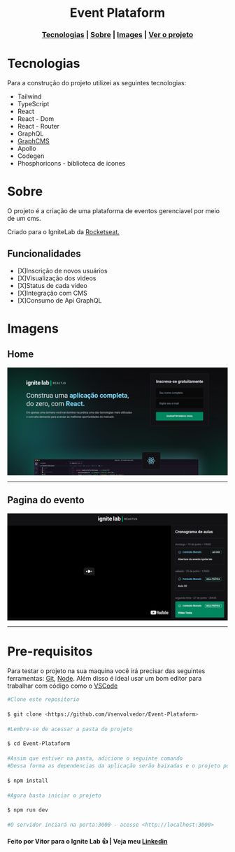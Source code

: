 <h1 align='center'>Event Plataform</h1>
<h3 align='center'>
  <a href="#tecnologias">Tecnologias</a> |
  <a href="#sobre">Sobre</a> |
  <a href="#imagens">Images</a> |
  <a href="#pre-requisitos">Ver o projeto</a>
</h3>

# Tecnologias
Para a construção do projeto utilizei as seguintes tecnologias:
  <ul> 
    <li>Tailwind</li>
    <li>TypeScript</li>
    <li>React</li>
    <li>React - Dom</li>
    <li>React - Router</li>
    <li>GraphQL</li>
    <li><a href="https://graphcms.com/" target="_blank">GraphCMS</a></li>
    <li>Apollo</li>
    <li>Codegen</li>
    <li>Phosphoricons - biblioteca de icones</li>
  </ul>

# Sobre
<p>
  O projeto é a criação de uma plataforma de eventos gerenciavel por meio de um cms.
</p>
<p> Criado para o IgniteLab da <a target="_blank" href="https://www.rocketseat.com.br/">Rocketseat.</a></p>

## Funcionalidades

  - [X]Inscrição de novos usuários
  - [X]Visualização dos videos
  - [X]Status de cada video
  - [X]Integração com CMS 
  - [X]Consumo de Api GraphQL

# Imagens 

## Home
<img align='center' src='./github/home.PNG'/>
<hr/>

## Pagina do evento
<img align='center' src='./github/video.PNG'/>
<hr/>

# Pre-requisitos

Para testar o projeto na sua maquina você irá precisar das seguintes ferramentas:
[Git](https://git-scm.com/), [Node](https://nodejs.org/en/). Além disso é ideal usar um bom editor para trabalhar com código como o [VSCode](https://code.visualstudio.com/)

```bash
#Clone este repositorio

$ git clone <https://github.com/Vsenvolvedor/Event-Plataform>

#Lembre-se de acessar a pasta do projeto

$ cd Event-Plataform

#Assim que estiver na pasta, adicione o seguinte comando
#Dessa forma as dependencias da aplicação serão baixadas e o projeto podera funcionar corretamente.

$ npm install

#Agora basta iniciar o projeto

$ npm run dev

#O servidor inciará na porta:3000 - acesse <http://localhost:3000>
```

#### Feito por Vitor para o Ignite Lab 👍 | Veja meu [Linkedin](https://www.linkedin.com/in/vitor-lemos-1a61b3238/)
